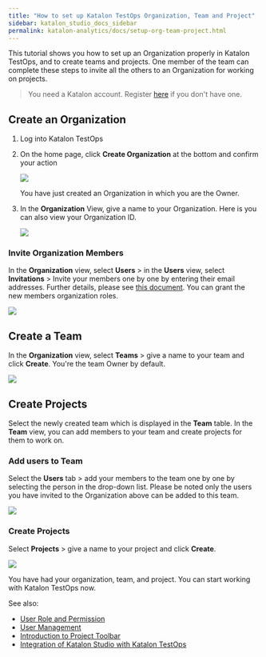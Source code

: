 ```yaml
---
title: "How to set up Katalon TestOps Organization, Team and Project"
sidebar: katalon_studio_docs_sidebar
permalink: katalon-analytics/docs/setup-org-team-project.html
---
```

This tutorial shows you how to set up an Organization properly in Katalon TestOps, and to create teams and projects. One member of the team can complete these steps to invite all the others to an Organization for working on projects.

> You need a Katalon account. Register [here](https://www.katalon.com/sign-up/) if you don't have one.

## Create an Organization

1. Log into Katalon TestOps
2. On the home page, click **Create Organization** at the bottom and confirm your action

   <img src="https://github.com/katalon-studio/docs-images/raw/master/katalon-analytics/docs/setup-org-team-project/create-org.png" width="" height="">

   You have just created an Organization in which you are the Owner.
3. In the **Organization** View, give a name to your Organization. Here is you can also view your Organization ID.

   <img src="https://github.com/katalon-studio/docs-images/raw/master/katalon-analytics/docs/setup-org-team-project/org-name.png" width="" height=""> 

### Invite Organization Members

In the **Organization** view, select **Users** > in the **Users** view, select **Invitations** > Invite your members one by one by entering their email addresses. Further details, please see [this document](https://docs.katalon.com/katalon-analytics/docs/user-management.html#invite-a-user-to-the-organization). You can grant the new members organization roles.

<img src="https://github.com/katalon-studio/docs-images/raw/master/katalon-analytics/docs/setup-org-team-project/invite-users-org.png" width="" height="">

## Create a Team

In the **Organization** view, select **Teams** > give a name to your team and click **Create**. You're the team Owner by default.

<img src="https://github.com/katalon-studio/docs-images/raw/master/katalon-analytics/docs/setup-org-team-project/create-team.png" width="" height="">

## Create Projects

Select the newly created team which is displayed in the **Team** table. In the **Team** view, you can add members to your team and create projects for them to work on.

### Add users to Team

Select the **Users** tab > add your members to the team one by one by selecting the person in the drop-down list. Please be noted only the users you have invited to the Organization above can be added to this team.

<img src="https://github.com/katalon-studio/docs-images/raw/master/katalon-analytics/docs/setup-org-team-project/add-users-team.png" width="" height=""> 

### Create Projects

Select **Projects** > give a name to your project and click **Create**.

<img src="https://github.com/katalon-studio/docs-images/raw/master/katalon-analytics/docs/setup-org-team-project/create-project.png" width="" height="">

You have had your organization, team, and project. You can start working with Katalon TestOps now.

See also:

* [User Role and Permission](https://docs.katalon.com/katalon-analytics/docs/kt-user-role-permission.html)
* [User Management](https://docs.katalon.com/katalon-analytics/docs/user-management.html)
* [Introduction to Project Toolbar](https://docs.katalon.com/katalon-analytics/docs/project-management-main-toolbar.html#access-the-project-toolbar)
* [Integration of Katalon Studio with Katalon TestOps](https://docs.katalon.com/katalon-studio/docs/katalon-analytics-beta-integration.html)
